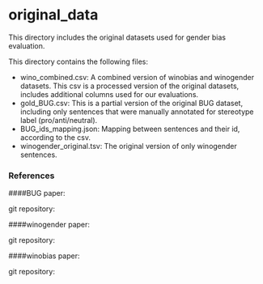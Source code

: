 # original_data
This directory includes the original datasets used for gender bias evaluation.

This directory contains the following files:
- wino_combined.csv: A combined version of winobias and winogender datasets. This csv is a processed version of the original datasets, includes additional columns used for our evaluations.
- gold_BUG.csv: This is a partial version of the original BUG dataset, including only sentences that were manually annotated for stereotype label (pro/anti/neutral).
- BUG_ids_mapping.json: Mapping between sentences and their id, according to the csv.
- winogender_original.tsv: The original version of only winogender sentences.

### References
####BUG
paper:

git repository:

####winogender
paper:

git repository:

####winobias
paper:

git repository:
